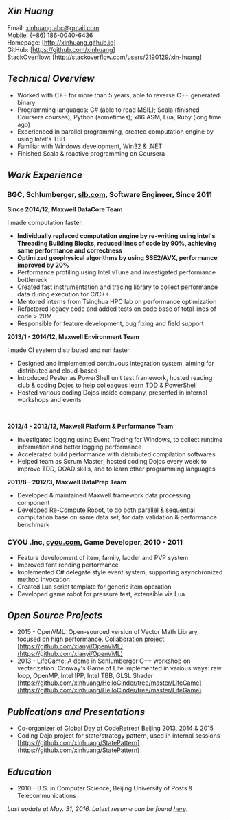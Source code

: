 ## ***Xin Huang***

Email:            [xinhuang.abc@gmail.com]  
Mobile:           (+86) 186-0040-6436  
Homepage:         [http://xinhuang.github.io]  
GitHub:           [https://github.com/xinhuang]  
StackOverflow:    [http://stackoverflow.com/users/2190129/xin-huang]  


## ***Technical Overview***

* Worked with C++ for more than 5 years, able to reverse C++ generated binary
* Programming languages: C# (able to read MSIL); Scala (finished Coursera courses); Python (sometimes); x86 ASM, Lua, Ruby (long time ago)
* Experienced in parallel programming, created computation engine by using Intel's TBB
* Familiar with Windows development, Win32 & .NET
* Finished Scala & reactive programming on Coursera


## ***Work Experience***


### **BGC, Schlumberger, [slb.com](http://www.slb.com), Software Engineer, Since 2011**


**Since 2014/12, Maxwell DataCore Team**  

I made computation faster.  

* **Individually replaced computation engine by re-writing using Intel's Threading Building Blocks, reduced lines of code by 90%, achieving same performance and correctness**  
* **Optimized geophysical algorithms by using SSE2/AVX, performance improved by 20%**  
* Performance profiling using Intel vTune and investigated performance bottleneck  
* Created fast instrumentation and tracing library to collect performance data during execution for C/C++  
* Mentored interns from Tsinghua HPC lab on performance optimization
* Refactored legacy code and added tests on code base of total lines of code > 20M
* Responsible for feature development, bug fixing and field support


**2013/1 - 2014/12, Maxwell Environment Team**  

I made CI system distributed and run faster.  

*  Designed and implemented continuous integration system, aiming for distributed and cloud-based  
*  Introduced Pester as PowerShell unit test framework, hosted reading club & coding Dojos to help colleagues learn TDD & PowerShell  
*  Hosted various coding Dojos inside company, presented in internal workshops and events  

<br/>

**2012/4 - 2012/12, Maxwell Platform & Performance Team**

*  Investigated logging using Event Tracing for Windows, to collect runtime information and better logging performance
*  Accelerated build performance with distributed compilation softwares  
*  Helped team as Scrum Master; hosted coding Dojos every week to improve TDD, OOAD skills, and to learn other programming languages  


**2011/8 - 2012/3, Maxwell DataPrep Team**

*  Developed & maintained Maxwell framework data processing component  
*  Developed Re-Compute Robot, to do both parallel & sequential computation base on same data set, for data validation & performance benchmark  


### **CYOU .Inc, [cyou.com](http://www.cyou.com), Game Developer, 2010 - 2011**

*  Feature development of item, family, ladder and PVP system
*  Improved font rending performance  
*  Implemented C# delegate style event system, supporting asynchronized method invocation
*  Created Lua script template for generic item operation
*  Developed game robot for pressure test, extensible via Lua


## ***Open Source Projects***

*  2015 - OpenVML: Open-sourced version of Vector Math Library, focused on high performance. Collaboration project.  
    [https://github.com/xianyi/OpenVML](https://github.com/xianyi/OpenVML)
*  2013 - LifeGame: A demo in Schlumberger C++ workshop on vecterization. Conway's Game of Life implemented in various ways: raw loop, OpenMP, Intel IPP, Intel TBB, GLSL Shader  
    [https://github.com/xinhuang/HelloCinder/tree/master/LifeGame](https://github.com/xinhuang/HelloCinder/tree/master/LifeGame)


## ***Publications and Presentations***

*  Co-organizer of Global Day of CodeRetreat Beijing 2013, 2014 & 2015
*  Coding Dojo project for state/strategy pattern, used in internal sessions  
  [https://github.com/xinhuang/StatePattern](https://github.com/xinhuang/StatePattern)


## ***Education***
*  2010 - B.S. in Computer Science, Beijing University of Posts & Telecommunications

_Last update at May. 31, 2016. Latest resume can be found
[here](http://xinhuang.github.io/resume.pdf)._


[xinhuang.abc@gmail.com]:                             mailto:xinhuang.abc@gmail.com
[https://github.com/xinhuang]:                        https://github.com/xinhuang
[http://stackoverflow.com/users/2190129/xin-huang]:   http://stackoverflow.com/users/2190129/xin-huang
[http://xinhuang.github.io]:                          http://xinhuang.github.io
